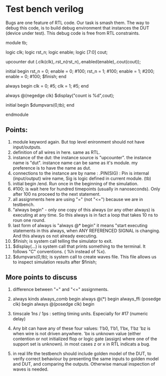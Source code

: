 
# Test bench verilog
Bugs are one feature of RTL code.
Our task is smash them.
The way to debug this code, is to build debug environment that instances the DUT (device under test).
This debug code is free from RTL constraints.

module tb;

logic clk; 
logic rst_n;
logic enable;
logic [7:0] cout;

upcounter dut (.clk(clk),.rst_n(rst_n),.enabled(enable),.cout(cout));

initial begin
    rst_n = 0;
    enable = 0;
    #100;
    rst_n = 1;
    #100;
    enable = 1;
    #200;
    enable = 0;
    #100;
    $finish;
end

always begin
    clk = 0;
    #5;
    clk = 1;
    #5;
end

always @(negedge clk) $display("count is %d",cout);

initial begin
    $dumpvars(0,tb);
end

endmodule


## Points: 
1. module keyword again. But top level enironment should not  have input/outputs.
2. definition of all wires in here. same as RTL.
3. instance of the dut:  the instance source is "upcounter". the instance name is "dut".   instance name can be same as it's module. my preference is to have the name as dut.
4.  connections to the instance are by name :   .PIN(SIG)  : Pin is internal (input/output) wire name, Sig is logic defined in current module. (tb)
5. initial begin /end.   Run once in the beginning of the simulation. 
6. #100;    is wait here for hundred timepoints (usually in nanoseconds). Only after 100 ns proceed to the next statement.
7. all assignments here are using "=" (not "<=") because we are in testbench. 
8. "always begin" - only one copy of this always (or any other always) is executing at any time. So this always is in fact a loop that takes 10 ns to roun one round.
9. last form of always is   "always @* begin"   it means "start executing statements in this always, when ANY REFERENCED SIGNAL is changing. And this always os not already executing.
10. $finish; is system call telling the simulator to exit.
11. $display(...)  is system call that prints something to the terminal.  It follows "C" conventions. ( %h instead of %x).
12. $dumpvars(0,tb); is system call to create waves file. This file allows us to inspect simulation results after $finish;

## More points to discuss
1. difference between "=" and "<=" assignments. 
2.  always kinds
    always_comb begin
    always @(*) begin
    always_ffi (posedge clk) begin
    always @(posedge clk) begin
3. timscale 1ns / 1ps  : setting timing units. Especially for #17 (numeric delay)
4. Any bit can have any of these four values:   1'b0, 1'b1, 1'bx, 1'bz
    'bz is when wire is not driven anywhere.
    'bx  is unknown value (either contention or not initialized flop or logic gate (assign) where one of the support set is unknown).
        in most cases z or x in RTL indicats a bug.

5.  in real life the testbench should include golden model of the DUT, to verify correct behaviour by presenting the same inputs to golden model and DUT, and comparing the outputs. Otherwise manual inspection of waves is needed.



